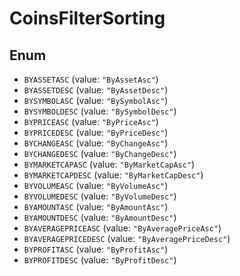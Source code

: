 # CoinsFilterSorting

## Enum

* `BYASSETASC` (value: `"ByAssetAsc"`)
* `BYASSETDESC` (value: `"ByAssetDesc"`)
* `BYSYMBOLASC` (value: `"BySymbolAsc"`)
* `BYSYMBOLDESC` (value: `"BySymbolDesc"`)
* `BYPRICEASC` (value: `"ByPriceAsc"`)
* `BYPRICEDESC` (value: `"ByPriceDesc"`)
* `BYCHANGEASC` (value: `"ByChangeAsc"`)
* `BYCHANGEDESC` (value: `"ByChangeDesc"`)
* `BYMARKETCAPASC` (value: `"ByMarketCapAsc"`)
* `BYMARKETCAPDESC` (value: `"ByMarketCapDesc"`)
* `BYVOLUMEASC` (value: `"ByVolumeAsc"`)
* `BYVOLUMEDESC` (value: `"ByVolumeDesc"`)
* `BYAMOUNTASC` (value: `"ByAmountAsc"`)
* `BYAMOUNTDESC` (value: `"ByAmountDesc"`)
* `BYAVERAGEPRICEASC` (value: `"ByAveragePriceAsc"`)
* `BYAVERAGEPRICEDESC` (value: `"ByAveragePriceDesc"`)
* `BYPROFITASC` (value: `"ByProfitAsc"`)
* `BYPROFITDESC` (value: `"ByProfitDesc"`)
